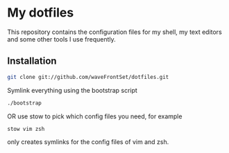 # My dotfiles

This repository contains the configuration files for my shell, my text editors and some other tools I use frequently.

## Installation

``` sh
git clone git://github.com/waveFrontSet/dotfiles.git
```

Symlink everything using the bootstrap script

``` sh
./bootstrap
```

OR use stow to pick which config files you need, for example

``` sh
stow vim zsh
```

only creates symlinks for the config files of vim and zsh.
